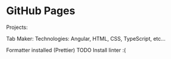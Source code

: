 # GitHub Pages

Projects:

Tab Maker: Technologies: Angular, HTML, CSS, TypeScript, etc...

Formatter installed (Prettier)
TODO Install linter :(
